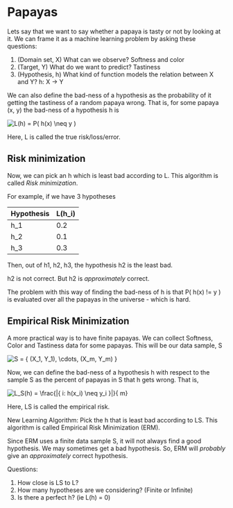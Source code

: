 # Papayas

Lets say that we want to say whether a papaya is tasty or not by looking at it. We can frame it as a machine learning problem by asking these questions:
1. (Domain set, X) What can we observe? Softness and color
2. (Target, Y) What do we want to predict? Tastiness
3. (Hypothesis, h) What kind of function models the relation between X and Y? h: X -> Y

We can also define the bad-ness of a hypothesis as the probability of it getting the tastiness of a random papaya wrong. 
That is, for some papaya (x, y) the bad-ness of a hypothesis h is 

![L(h) = P( h(x) \neq y )](https://render.githubusercontent.com/render/math?math=L(h)%20%3D%20P(%20h(x)%20%5Cneq%20y%20))


Here, L is called the true risk/loss/error. 

## Risk minimization
Now, we can pick an h which is least bad according to L. This algorithm is called *Risk minimization*.

For example, if we have 3 hypotheses


| Hypothesis | L(h_i) |
|------------|--------|
| h_1        | 0.2    |
| h_2        | 0.1    |
| h_3        | 0.3    |


Then, out of h1, h2, h3, the hypothesis h2 is the least bad.

h2 is not correct. But h2 is *approximately* correct.

The problem with this way of finding the bad-ness of h is that P( h(x) != y ) is evaluated over all the papayas in the universe - which is hard.

## Empirical Risk Minimization

A more practical way is to have finite papayas. We can collect Softness, Color and Tastiness data for some papayas. 
This will be our data sample, S

![S = \{ (X_1, Y_1), \cdots, (X_m, Y_m) \}](https://render.githubusercontent.com/render/math?math=S%20%3D%20%5C%7B%20(X_1%2C%20Y_1)%2C%20%5Ccdots%2C%20(X_m%2C%20Y_m)%20%5C%7D)

Now, we can define the bad-ness of a hypothesis h with respect to the sample S as the percent of papayas in S that h gets wrong.
That is,

![L_S(h) = \frac{|\{ i: h(x_i) \neq y_i \}|}{ m}](https://render.githubusercontent.com/render/math?math=L_S(h)%20%3D%20%5Cfrac%7B%7C%5C%7B%20i%3A%20h(x_i)%20%5Cneq%20y_i%20%5C%7D%7C%7D%7B%20m%7D)

Here, LS is called the empirical risk.


New Learning Algorithm: Pick the h that is least bad according to LS. This algorithm is called Empirical Risk Minimization (ERM).

Since ERM uses a finite data sample S, it will not always find a good hypothesis. We may sometimes get a bad hypothesis. 
So, ERM will *probably* give an *approximately* correct hypothesis.


Questions:
1. How close is LS to L?
2. How many hypotheses are we considering? (Finite or Infinite)
3. Is there a perfect h? (ie L(h) = 0)


